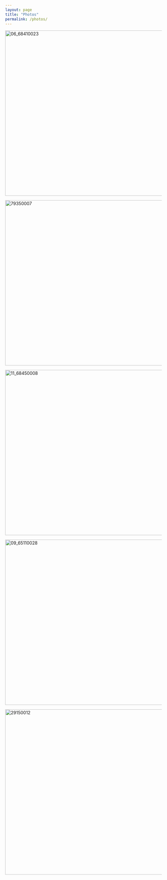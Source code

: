 ```yaml
---
layout: page
title: "Photos"
permalink: /photos/
---
```

<a data-flickr-embed="true" href="https://www.flickr.com/gp/147777791@N07/251309" title="06_68410023"><img src="https://live.staticflickr.com/65535/49353945731_8e009e94b3_c.jpg" width="800" height="530" alt="06_68410023"></a>

<a data-flickr-embed="true" href="https://www.flickr.com/photos/147777791@N07/49337271652/in/photolist-2iaLpYG" title="79350007"><img src="https://live.staticflickr.com/65535/49337271652_0bb598b7a9_c.jpg" width="800" height="530" alt="79350007"></a>

<a data-flickr-embed="true" href="https://www.flickr.com/gp/147777791@N07/Q56cQ2" title="11_68450008"><img src="https://live.staticflickr.com/65535/49353549783_702513c17d_h.jpg" width="800" height="530" alt="11_68450008"></a>

<a data-flickr-embed="true" href="https://www.flickr.com/photos/147777791@N07/49347944706/in/photolist-2ibH7GS" title="09_65110028"><img src="https://live.staticflickr.com/65535/49347944706_9ff375aa8e_c.jpg" width="800" height="530" alt="09_65110028"></a>

<a data-flickr-embed="true" href="https://www.flickr.com/photos/147777791@N07/49323923398/in/photolist-2i9A11o" title="29150012"><img src="https://live.staticflickr.com/65535/49323923398_bca4ec1a19_c.jpg" width="800" height="530" alt="29150012">
